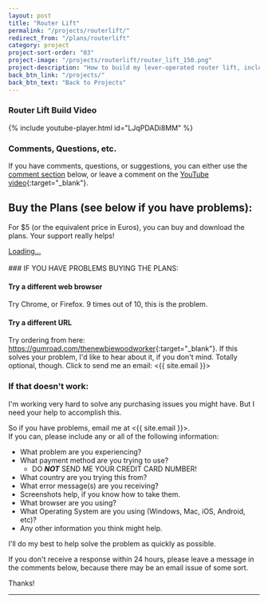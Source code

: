 ```yaml
---
layout: post
title: "Router Lift"
permalink: "/projects/routerlift/"
redirect_from: "/plans/routerlift"
category: project
project-sort-order: "03"
project-image: "/projects/routerlift/router_lift_150.png"
project-description: "How to build my lever-operated router lift, including plans."
back_btn_link: "/projects/"
back_btn_text: "Back to Projects"
---
```

### Router Lift Build Video

{% include youtube-player.html id="LJqPDADi8MM" %}

<p></p>

### Comments, Questions, etc.

If you have comments, questions, or suggestions, you can either use the [comment section](#comments) below, or leave a comment on the [YouTube video](https://youtu.be/LJqPDADi8MM){:target="_blank"}.

## Buy the Plans (see below if you have problems):

For $5 (or the equivalent price in Euros), you can buy and download the plans. Your support really helps!

<script src="https://gumroad.com/js/gumroad-embed.js"></script>
<div class="gumroad-product-embed" data-gumroad-product-id="YqnyJu"><a href="https://gumroad.com/l/YqnyJu">Loading...</a></div>

<br/>
### IF YOU HAVE PROBLEMS BUYING THE PLANS:

#### Try a different web browser
Try Chrome, or Firefox. 9 times out of 10, this is the problem.

#### Try a different URL
Try ordering from here: <https://gumroad.com/thenewbiewoodworker>{:target="_blank"}. If this solves your problem, I'd like to hear about it, if you don't mind. Totally optional, though. Click to send me an email: <{{ site.email }}>

### If that doesn't work:

I'm working very hard to solve any purchasing issues you might have. But I need your help to accomplish this.

So if you have problems, email me at <{{ site.email }}>. <br/>
If you can, please include any or all of the following information:

* What problem are you experiencing?
* What payment method are you trying to use?
   * DO **_NOT_** SEND ME YOUR CREDIT CARD NUMBER!
* What country are you trying this from?
* What error message(s) are you receiving?
* Screenshots help, if you know how to take them.
* What browser are you using?
* What Operating System are you using (Windows, Mac, iOS, Android, etc)?
* Any other information you think might help.

I'll do my best to help solve the problem as quickly as possible.

If you don't receive a response within 24 hours, please leave a message in the comments below, because there may be an email issue of some sort.

Thanks!

<p></p><hr class="hr-thick" style="margin-bottom: 30px;"><p></p>
